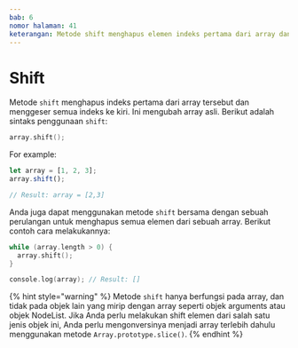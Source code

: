 ```yaml
---
bab: 6
nomor halaman: 41
keterangan: Metode shift menghapus elemen indeks pertama dari array dan menggeser semua indeks ke kiri. Ini mengubah array asli.
---
```


# Shift

Metode `shift` menghapus indeks pertama dari array tersebut dan menggeser semua indeks ke kiri. Ini mengubah array asli. Berikut adalah sintaks penggunaan `shift`:

```c
array.shift();
```

For example:&#x20;

```javascript
let array = [1, 2, 3];
array.shift();

// Result: array = [2,3]
```

Anda juga dapat menggunakan metode `shift` bersama dengan sebuah perulangan untuk menghapus semua elemen dari sebuah array. Berikut contoh cara melakukannya:

```c
while (array.length > 0) {
  array.shift();
}

console.log(array); // Result: []
```

{% hint style="warning" %}
Metode `shift` hanya berfungsi pada array, dan tidak pada objek lain yang mirip dengan array seperti objek arguments atau objek NodeList. Jika Anda perlu melakukan shift elemen dari salah satu jenis objek ini, Anda perlu mengonversinya menjadi array terlebih dahulu menggunakan metode `Array.prototype.slice()`.
{% endhint %}
